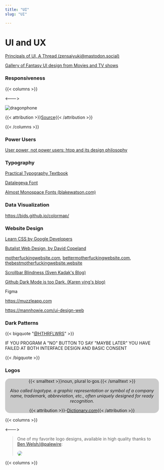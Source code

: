 ```yaml
---
title: "UI"
slug: "UI"

---
```


# UI and UX

[Principals of UI, A Thread (zensaiyuki@mastodon.social)](https://mastodon.social/@zensaiyuki/102683452946911475)

[Gallery of Fantasy UI design from Movies and TV shows](https://www.pushing-pixels.org/fui/)

### Responsiveness

{{< columns >}}

<--->

![dragonphone](/design/dragonphone.webp ':size=45%')

{{< attribution >}}[Source](https://twitter.com/kogotsuchidark/status/1313211696677302273/photo/1){{< /attribution >}}

{{< /columns >}}

### Power Users

[User power, not power users: htop and its design philosophy](https://hisham.hm/2020/12/18/user-power-not-power-users-htop-and-its-design-philosophy/)

### Typography

[Practical Typography Textbook](https://practicaltypography.com/)

[Datalegeya Font](http://www.datalegreya.com/?lang=en)

[Almost Monospace Fonts (blakewatson.com)](https://blakewatson.com/journal/almost-monospaced-the-perfect-fonts-for-writing/)

### Data Visualization

https://bids.github.io/colormap/

### Website Design

[Learn CSS by Google Developers](https://web.dev/learn/css/)

[Butalist Web Design, by David Copeland](https://brutalist-web.design/)

[motherfuckingwebsite.com](http://motherfuckingwebsite.com/), [bettermotherfuckingwebsite.com](http://bettermotherfuckingwebsite.com/), [thebestmotherfuckingwebsite.website](https://thebestmotherfucking.website/)

[Scrollbar Blindness (Sven Kadak's Blog)](https://svenkadak.com/blog/scrollbar-blindness)

[Github Dark Mode is too Dark. (Karen ying's blog)](https://blog.karenying.com/posts/github-darkmode-sucks)

Figma

https://muzzleapp.com

https://mannhowie.com/ui-design-web

### Dark Patterns

{{< bigquote "[@HTHRFLWRS](https://cohost.org/hthrflwrs)" >}}

IF YOU PROGRAM A "NO" BUTTON TO SAY "MAYBE LATER" YOU HAVE FAILED AT BOTH INTERFACE DESIGN AND BASIC CONSENT

{{< /bigquote >}}

### Logos

<div style="background:#0003;border-radius:15px;text-align: center;">

{{< smalltext >}}noun, plural lo·gos.{{< /smalltext >}}

*Also called logotype. a graphic representation or symbol of a company name, trademark, abbreviation, etc., often uniquely designed for ready recognition.*

{{< attribution >}}-[Dictionary.com](https://www.dictionary.com/browse/logo){{< /attribution >}}

</div>

{{< columns >}}

<--->

> One of my favorite logo designs, available in high quality thanks to [Ben Welsh/@palewire](https://twitter.com/palewire):
>
> <img src="https://github.com/palewire/nrol-39-logo/raw/master/nrol_39.png" style="border-radius:50%;">


{{< columns >}}